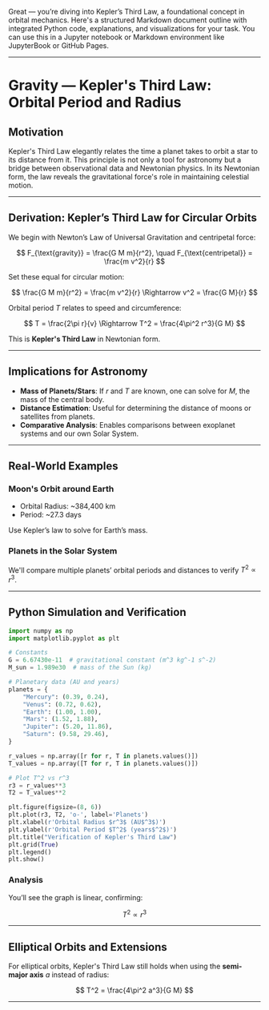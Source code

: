 Great — you’re diving into Kepler’s Third Law, a foundational concept in orbital mechanics. Here's a structured Markdown document outline with integrated Python code, explanations, and visualizations for your task. You can use this in a Jupyter notebook or Markdown environment like JupyterBook or GitHub Pages.

---

#  Gravity — Kepler's Third Law: Orbital Period and Radius

##  Motivation

Kepler's Third Law elegantly relates the time a planet takes to orbit a star to its distance from it. This principle is not only a tool for astronomy but a bridge between observational data and Newtonian physics. In its Newtonian form, the law reveals the gravitational force's role in maintaining celestial motion.

---

##  Derivation: Kepler’s Third Law for Circular Orbits

We begin with Newton’s Law of Universal Gravitation and centripetal force:

$$
F_{\text{gravity}} = \frac{G M m}{r^2}, \quad F_{\text{centripetal}} = \frac{m v^2}{r}
$$

Set these equal for circular motion:

$$
\frac{G M m}{r^2} = \frac{m v^2}{r} \Rightarrow v^2 = \frac{G M}{r}
$$

Orbital period $T$ relates to speed and circumference:

$$
T = \frac{2\pi r}{v} \Rightarrow T^2 = \frac{4\pi^2 r^3}{G M}
$$

This is **Kepler's Third Law** in Newtonian form.

---

##  Implications for Astronomy

* **Mass of Planets/Stars**: If $r$ and $T$ are known, one can solve for $M$, the mass of the central body.
* **Distance Estimation**: Useful for determining the distance of moons or satellites from planets.
* **Comparative Analysis**: Enables comparisons between exoplanet systems and our own Solar System.

---

##  Real-World Examples

### Moon's Orbit around Earth

* Orbital Radius: \~384,400 km
* Period: \~27.3 days

Use Kepler’s law to solve for Earth’s mass.

### Planets in the Solar System

We'll compare multiple planets’ orbital periods and distances to verify $T^2 \propto r^3$.

---

##  Python Simulation and Verification

```python
import numpy as np
import matplotlib.pyplot as plt

# Constants
G = 6.67430e-11  # gravitational constant (m^3 kg^-1 s^-2)
M_sun = 1.989e30  # mass of the Sun (kg)

# Planetary data (AU and years)
planets = {
    "Mercury": (0.39, 0.24),
    "Venus": (0.72, 0.62),
    "Earth": (1.00, 1.00),
    "Mars": (1.52, 1.88),
    "Jupiter": (5.20, 11.86),
    "Saturn": (9.58, 29.46),
}

r_values = np.array([r for r, T in planets.values()])
T_values = np.array([T for r, T in planets.values()])

# Plot T^2 vs r^3
r3 = r_values**3
T2 = T_values**2

plt.figure(figsize=(8, 6))
plt.plot(r3, T2, 'o-', label='Planets')
plt.xlabel(r'Orbital Radius $r^3$ (AU$^3$)')
plt.ylabel(r'Orbital Period $T^2$ (years$^2$)')
plt.title("Verification of Kepler's Third Law")
plt.grid(True)
plt.legend()
plt.show()
```

###  Analysis

You’ll see the graph is linear, confirming:

$$
T^2 \propto r^3
$$

---

##  Elliptical Orbits and Extensions

For elliptical orbits, Kepler's Third Law still holds when using the **semi-major axis** $a$ instead of radius:

$$
T^2 = \frac{4\pi^2 a^3}{G M}
$$

---